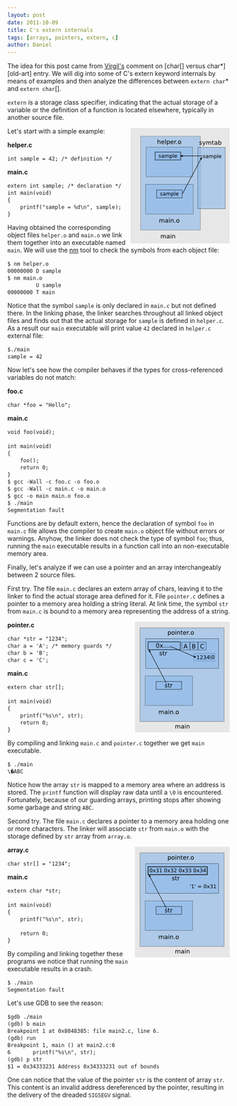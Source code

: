 ```yaml
---
layout: post
date: 2011-10-09
title: C's extern internals
tags: [arrays, pointers, extern, c]
author: Daniel
---
```


The idea for this post came from [Virgil's][v-comment] comment on
[char\[\] versus char\*][old-art] entry. We will dig into some of
C's extern keyword internals by means of examples and then
analyze the differences between `extern char`\* and `extern char`\[\].

`extern` is a storage class specifier, indicating that the actual
storage of a variable or the definition of a function is located
elsewhere, typically in another source file.

<img style="float:right" src='/images/c-extern-simple-usage.png'
alt="C extern simple usage" width="227" height="263"/>


Let's start with a simple example:

**helper.c**

	int sample = 42; /* definition */

**main.c**

	extern int sample; /* declaration */
	int main(void)
	{
		printf("sample = %d\n", sample);
	}

Having obtained the corresponding object files `helper.o` and `main.o` we link them together
into an executable named `main`. We will use the [nm][man-nm] tool to check the symbols from
each object file:

    $ nm helper.o
    00000000 D sample
    $ nm main.o
             U sample
    00000000 T main

Notice that the symbol `sample` is only declared in `main.c` but not defined there. In the linking phase, the linker searches throughout all
linked object files and finds out that the actual storage for `sample` is defined in `helper.c`. As a result our `main` executable will
print value `42` declared in `helper.c` external file:

    $./main
    sample = 42

Now let's see how the compiler behaves if the types for cross-referenced variables do not match:

**foo.c**

	char *foo = "Hello";

**main.c**

	void foo(void);

	int main(void)
	{
		foo();
		return 0;
	}
    $ gcc -Wall -c foo.c -o foo.o
    $ gcc -Wall -c main.c -o main.o
    $ gcc -o main main.o foo.o
    $ ./main
    Segmentation fault

Functions are by default extern, hence the declaration of symbol `foo` in `main.c`
file allows the compiler to create `main.o` object file without errors or warnings.
Anyhow, the linker does not check the type of symbol `foo`; thus, running the `main` executable results in a function call into an non-executable memory area.

Finally, let's analyze if we can use a pointer and an array interchangeably between
2 source files.

First try. The file `main.c` declares an extern array of chars, leaving it to the linker to find the actual
storage area defined for it. File `pointer.c` defines a pointer to a memory area
holding a string literal. At link time, the symbol `str` from `main.c` is bound to a memory area
representing the address of a string.

<img style="float:right" src='/images/c-extern-char.png'
alt="C extern simple usage" width="217" height="252"/>

**pointer.c**

	char *str = "1234";
	char a = 'A'; /* memory guards */
	char b = 'B';
	char c = 'C';

**main.c** 

	extern char str[];

	int main(void)
	{
		printf("%s\n", str);
		return 0;
	}


By compiling and linking `main.c` and `pointer.c` together we get `main` executable.

    $ ./main
    \�ABC

Notice how the array `str` is mapped to a memory area where an address is stored. The `printf`
function will display raw data until a `\0` is encountered. Fortunately, because of our
guarding arrays, printing stops after showing some garbage and string `ABC`.

Second try. The file `main.c` declares a pointer to a memory area holding one or more characters. The linker
will associate `str` from `main.o` with the storage defined by `str` array from `array.o`.

<img style="float:right" src='/images/c-extern-pointer.png'
alt="C extern simple usage" width="217" height="252"/>

**array.c**

	char str[] = "1234";

**main.c** 

	extern char *str;

	int main(void)
	{
		printf("%s\n", str);

		return 0;
	}

By compiling and linking together these programs we notice that running the `main` executable results in a crash.

    $ ./main
    Segmentation fault

Let's use GDB to see the reason:


    $gdb ./main
    (gdb) b main
    Breakpoint 1 at 0x8048385: file main2.c, line 6.
    (gdb) run
    Breakpoint 1, main () at main2.c:6
    6		printf("%s\n", str);
    (gdb) p str
    $1 = 0x34333231 Address 0x34333231 out of bounds

One can notice that the value of the pointer `str` is the content of array `str`. This content is an invalid address dereferenced by the pointer, resulting in the delivery of the dreaded `SIGSEGV` signal.

[v-comment]: http://techblog.rosedu.org/arrays-vs-pointers.html#IDComment189927033
[oldart]: http://techblog.rosedu.org/arrays-vs-pointers.html
[man-nm]: http://linux.die.net/man/1/nm
